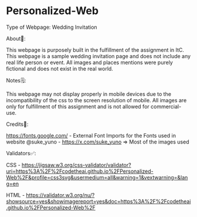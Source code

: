 # Personalized-Web

Type of Webpage: Wedding Invitation

About💫:

This webpage is purposely built in the fulfillment of the assignment in ItC. This webpage is a sample wedding invitation page and does not include any real life person or event. All images and places mentions were purely fictional and does not exist in the real world.

Notes🗒️:

This webpage may not display properly in mobile devices due to the incompatibility of the css to the screen resolution of mobile.
All images are only for fulfillment of this assignment and is not allowed for commercial-use.

Credits🧾:

https://fonts.google.com/ - External Font Imports for the Fonts used in website
@suke_yuno - https://x.com/suke_yuno => Most of the images used

Validators✅:

CSS - https://jigsaw.w3.org/css-validator/validator?uri=https%3A%2F%2Fcodetheai.github.io%2FPersonalized-Web%2F&profile=css3svg&usermedium=all&warning=1&vextwarning=&lang=en 

HTML - https://validator.w3.org/nu/?showsource=yes&showimagereport=yes&doc=https%3A%2F%2Fcodetheai.github.io%2FPersonalized-Web%2F
